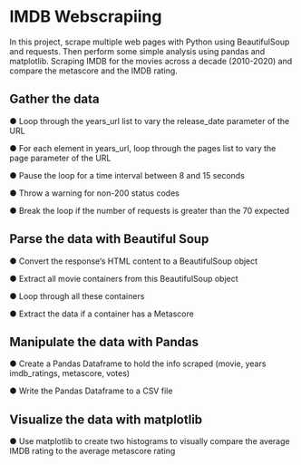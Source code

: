 # IMDB Webscrapiing
In this project, scrape multiple web pages with Python using BeautifulSoup and requests. Then perform some simple analysis using pandas and matplotlib.
Scraping IMDB for the movies across a decade (2010-2020) and compare the metascore and the IMDB rating.  

## Gather the data

●	Loop through the years_url list to vary the release_date parameter of the URL

●	For each element in years_url, loop through the pages list to vary the page parameter of the URL

●	Pause the loop for a time interval between 8 and 15 seconds

●	Throw a warning for non-200 status codes

●	Break the loop if the number of requests is greater than the 70 expected

## Parse the data with Beautiful Soup

●	Convert the response‘s HTML content to a BeautifulSoup object

●	Extract all movie containers from this BeautifulSoup object

●	Loop through all these containers

●	Extract the data if a container has a Metascore

## Manipulate the data with Pandas

●	Create a Pandas Dataframe to hold the info scraped (movie, years imdb_ratings, metascore, votes)

●	Write the Pandas Dataframe to a CSV file

## Visualize the data with matplotlib

●	Use matplotlib to create two histograms to visually compare the average IMDB rating to the average metascore rating

